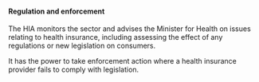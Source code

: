 ####  Regulation and enforcement

The HIA monitors the sector and advises the Minister for Health on issues
relating to health insurance, including assessing the effect of any
regulations or new legislation on consumers.

It has the power to take enforcement action where a health insurance provider
fails to comply with legislation.
